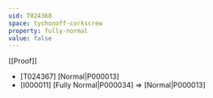 ```yaml
---
uid: T024368
space: tychonoff-corkscrew
property: fully-normal
value: false
---
```

[[Proof]]

* [T024367] [Normal|P000013]
* [I000011] [Fully Normal|P000034] => [Normal|P000013]

